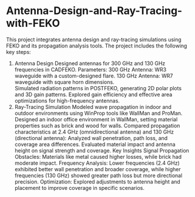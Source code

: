 # Antenna-Design-and-Ray-Tracing-with-FEKO

This project integrates antenna design and ray-tracing simulations using FEKO and its propagation analysis tools. The project includes the following key steps:

1. Antenna Design
Designed antennas for 300 GHz and 130 GHz frequencies in CADFEKO.
Parameters:
300 GHz Antenna: WR3 waveguide with a custom-designed flare.
130 GHz Antenna: WR7 waveguide with square horn dimensions.  
Simulated radiation patterns in POSTFEKO, generating 2D polar plots and 3D gain patterns.
Explored gain efficiency and effective area optimizations for high-frequency antennas.
2. Ray-Tracing Simulation
Modeled wave propagation in indoor and outdoor environments using WinProp tools like WallMan and ProMan.
Designed an indoor office environment in WallMan, setting material properties such as brick and wood for walls.
Compared propagation characteristics at 2.4 GHz (omnidirectional antenna) and 130 GHz (directional antenna):
Analyzed wall penetration, path loss, and coverage area differences.
Evaluated material impact and antenna height on signal strength and coverage.
Key Insights
Signal Propagation Obstacles:
Materials like metal caused higher losses, while brick had moderate impact.
Frequency Analysis:
Lower frequencies (2.4 GHz) exhibited better wall penetration and broader coverage, while higher frequencies (130 GHz) showed greater path loss but more directional precision.
Optimization:
Explored adjustments to antenna height and placement to improve coverage in specific scenarios.
